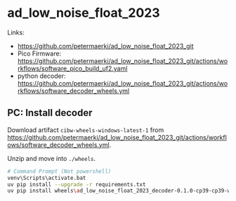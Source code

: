 # ad_low_noise_float_2023

Links:
* https://github.com/petermaerki/ad_low_noise_float_2023_git
* Pico Firmware: https://github.com/petermaerki/ad_low_noise_float_2023_git/actions/workflows/software_pico_build_uf2.yaml
* python decoder: https://github.com/petermaerki/ad_low_noise_float_2023_git/actions/workflows/software_decoder_wheels.yml

## PC: Install decoder

Download artifact `cibw-wheels-windows-latest-1` from https://github.com/petermaerki/ad_low_noise_float_2023_git/actions/workflows/software_decoder_wheels.yml.

Unzip and move into `./wheels`.

```bash
# Command Prompt (Not powershell)
venv\Scripts\activate.bat
uv pip install --upgrade -r requirements.txt 
uv pip install wheels\ad_low_noise_float_2023_decoder-0.1.0-cp39-cp39-win_amd64.whl
```